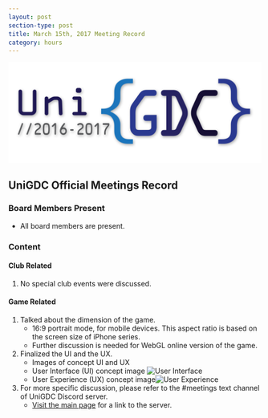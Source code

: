 ```yaml
---
layout: post
section-type: post
title: March 15th, 2017 Meeting Record
category: hours
---
```


![UniGDC Logo](/img/logo_2016-2017.png)

## UniGDC Official Meetings Record

### Board Members Present
 - All board members are present.

### Content

#### Club Related
 1. No special club events were discussed.

#### Game Related
 1. Talked about the dimension of the game.
     - 16:9 portrait mode, for mobile devices. This aspect ratio is based on the screen size of iPhone series.
     - Further discussion is needed for WebGL online version of the game.
 2. Finalized the UI and the UX.
     - Images of concept UI and UX
     - User Interface (UI) concept image ![User Interface](https://images.discordapp.net/eyJ1cmwiOiJodHRwczovL2Rpc2NvcmQuc3RvcmFnZS5nb29nbGVhcGlzLmNvbS9hdHRhY2htZW50cy8yMzM4MzIyMzQxMzY2MzMzNDQvMjkxNjU0MTQ0NTc2NTg1NzI4L0lNR18yNDcxLkpQRyJ9.aW7IntPrHKn2OO9aYKuFxCnQJu0)
     - User Experience (UX) concept image![User Experience](https://images.discordapp.net/eyJ1cmwiOiJodHRwczovL2Rpc2NvcmQuc3RvcmFnZS5nb29nbGVhcGlzLmNvbS9hdHRhY2htZW50cy8yMzM4MzIyMzQxMzY2MzMzNDQvMjkxNjU1MjUwMTQwNzI1MjQ4L0lNR18yNDczLkpQRyJ9.LEVKoq1W0JpiZbvzUNWjyWYvwOk)
 3. For more specific discussion, please refer to the #meetings text channel of UniGDC Discord server.
     - [Visit the main page](/) for a link to the server.
 
